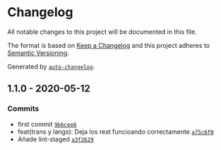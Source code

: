 # Changelog

All notable changes to this project will be documented in this file.

The format is based on [Keep a Changelog](https://keepachangelog.com/en/1.0.0/)
and this project adheres to [Semantic Versioning](https://semver.org/spec/v2.0.0.html).

Generated by [`auto-changelog`](https://github.com/CookPete/auto-changelog).

## 1.1.0 - 2020-05-12

### Commits

- first commit [`9b6cee8`](https://github.com/miampa/ampa-language-server/commit/9b6cee8550b5577a9b037eca281fced1b57887da)
- feat(trans y langs): Deja los rest funcioando correctamente [`a75c6f0`](https://github.com/miampa/ampa-language-server/commit/a75c6f095213f64f7410a0fe1aba5e8b8fe48e6b)
- Añade lint-staged [`a3f2629`](https://github.com/miampa/ampa-language-server/commit/a3f2629ce381844384b234c5c30ceb023dee2cad)

